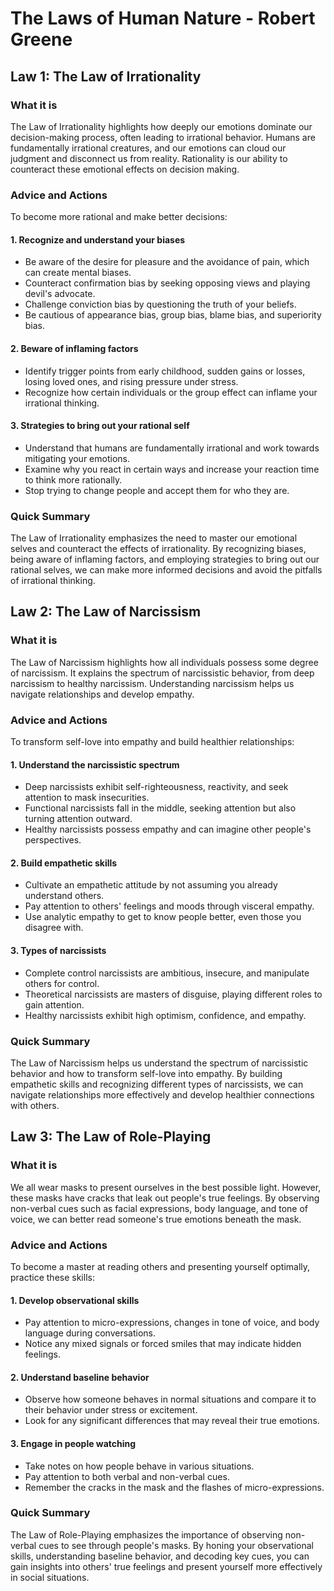 # The Laws of Human Nature - Robert Greene

## Law 1: The Law of Irrationality

### What it is
The Law of Irrationality highlights how deeply our emotions dominate our decision-making process, often leading to irrational behavior. Humans are fundamentally irrational creatures, and our emotions can cloud our judgment and disconnect us from reality. Rationality is our ability to counteract these emotional effects on decision making.

### Advice and Actions
To become more rational and make better decisions:

#### 1. Recognize and understand your biases
   - Be aware of the desire for pleasure and the avoidance of pain, which can create mental biases.
   - Counteract confirmation bias by seeking opposing views and playing devil's advocate.
   - Challenge conviction bias by questioning the truth of your beliefs.
   - Be cautious of appearance bias, group bias, blame bias, and superiority bias.

#### 2. Beware of inflaming factors
   - Identify trigger points from early childhood, sudden gains or losses, losing loved ones, and rising pressure under stress.
   - Recognize how certain individuals or the group effect can inflame your irrational thinking.

#### 3. Strategies to bring out your rational self
   - Understand that humans are fundamentally irrational and work towards mitigating your emotions.
   - Examine why you react in certain ways and increase your reaction time to think more rationally.
   - Stop trying to change people and accept them for who they are.

### Quick Summary
The Law of Irrationality emphasizes the need to master our emotional selves and counteract the effects of irrationality. By recognizing biases, being aware of inflaming factors, and employing strategies to bring out our rational selves, we can make more informed decisions and avoid the pitfalls of irrational thinking.

## Law 2: The Law of Narcissism

### What it is
The Law of Narcissism highlights how all individuals possess some degree of narcissism. It explains the spectrum of narcissistic behavior, from deep narcissism to healthy narcissism. Understanding narcissism helps us navigate relationships and develop empathy.

### Advice and Actions
To transform self-love into empathy and build healthier relationships:

#### 1. Understand the narcissistic spectrum
   - Deep narcissists exhibit self-righteousness, reactivity, and seek attention to mask insecurities.
   - Functional narcissists fall in the middle, seeking attention but also turning attention outward.
   - Healthy narcissists possess empathy and can imagine other people's perspectives.

#### 2. Build empathetic skills
   - Cultivate an empathetic attitude by not assuming you already understand others.
   - Pay attention to others' feelings and moods through visceral empathy.
   - Use analytic empathy to get to know people better, even those you disagree with.

#### 3. Types of narcissists
   - Complete control narcissists are ambitious, insecure, and manipulate others for control.
   - Theoretical narcissists are masters of disguise, playing different roles to gain attention.
   - Healthy narcissists exhibit high optimism, confidence, and empathy.

### Quick Summary
The Law of Narcissism helps us understand the spectrum of narcissistic behavior and how to transform self-love into empathy. By building empathetic skills and recognizing different types of narcissists, we can navigate relationships more effectively and develop healthier connections with others.

## Law 3: The Law of Role-Playing

### What it is
We all wear masks to present ourselves in the best possible light. However, these masks have cracks that leak out people's true feelings. By observing non-verbal cues such as facial expressions, body language, and tone of voice, we can better read someone's true emotions beneath the mask.

### Advice and Actions
To become a master at reading others and presenting yourself optimally, practice these skills:

#### 1. Develop observational skills
   - Pay attention to micro-expressions, changes in tone of voice, and body language during conversations.
   - Notice any mixed signals or forced smiles that may indicate hidden feelings.

#### 2. Understand baseline behavior
   - Observe how someone behaves in normal situations and compare it to their behavior under stress or excitement.
   - Look for any significant differences that may reveal their true emotions.

#### 3. Engage in people watching
   - Take notes on how people behave in various situations.
   - Pay attention to both verbal and non-verbal cues.
   - Remember the cracks in the mask and the flashes of micro-expressions.

### Quick Summary
The Law of Role-Playing emphasizes the importance of observing non-verbal cues to see through people's masks. By honing your observational skills, understanding baseline behavior, and decoding key cues, you can gain insights into others' true feelings and present yourself more effectively in social situations.
